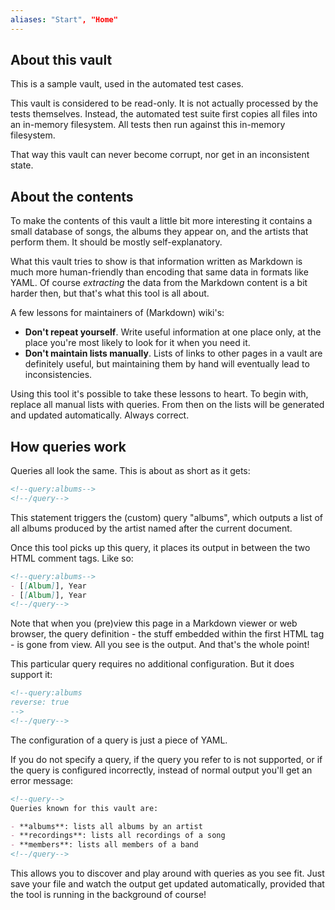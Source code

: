 ```yaml
---
aliases: "Start", "Home"
---
```

## About this vault

This is a sample vault, used in the automated test cases.

This vault is considered to be read-only. It is not actually processed by the tests themselves. Instead, the automated test suite first copies all files into an in-memory filesystem. All tests then run against this in-memory filesystem. 

That way this vault can never become corrupt, nor get in an inconsistent state.

## About the contents

To make the contents of this vault a little bit more interesting it contains a small database of songs, the albums they appear on, and the artists that perform them. It should be mostly self-explanatory.

What this vault tries to show is that information written as Markdown is much more human-friendly than encoding that same data in formats like YAML. Of course *extracting* the data from the Markdown content is a bit harder then, but that's what this tool is all about.

A few lessons for maintainers of (Markdown) wiki's:

- **Don't repeat yourself**. Write useful information at one place only, at the place you're most likely to look for it when you need it.
- **Don't maintain lists manually**. Lists of links to other pages in a vault are definitely useful, but maintaining them by hand will eventually lead to inconsistencies.

Using this tool it's possible to take these lessons to heart. To begin with, replace all manual lists with queries. From then on the lists will be generated and updated automatically. Always correct.

## How queries work

Queries all look the same. This is about as short as it gets:

```markdown
<!--query:albums-->
<!--/query-->
```

This statement triggers the (custom) query "albums", which outputs a list of all albums produced by the artist named after the current document.

Once this tool picks up this query, it places its output in between the two HTML comment tags. Like so:

```markdown
<!--query:albums-->
- [[Album]], Year
- [[Album]], Year
<!--/query-->
```

Note that when you (pre)view this page in a Markdown viewer or web browser, the query definition - the stuff embedded within the first HTML tag - is gone from view. All you see is the output. And that's the whole point!

This particular query requires no additional configuration. But it does support it:

```markdown
<!--query:albums
reverse: true
-->
<!--/query-->
```

The configuration of a query is just a piece of YAML.

If you do not specify a query, if the query you refer to is not supported, or if the query is configured incorrectly, instead of normal output you'll get an error message:

```markdown
<!--query-->
Queries known for this vault are:

- **albums**: lists all albums by an artist
- **recordings**: lists all recordings of a song
- **members**: lists all members of a band
<!--/query-->
```

This allows you to discover and play around with queries as you see fit. Just save your file and watch the output get updated automatically, provided that the tool is running in the background of course!
